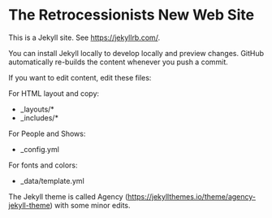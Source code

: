 # The Retrocessionists New Web Site

This is a Jekyll site. See https://jekyllrb.com/.

You can install Jekyll locally to develop locally and preview changes. GitHub automatically re-builds the content whenever you push a commit.

If you want to edit content, edit these files:

For HTML layout and copy:

+ \_layouts/*
+ \_includes/*

For People and Shows:

+ \_config.yml

For fonts and colors:

+ \_data/template.yml

The Jekyll theme is called Agency (https://jekyllthemes.io/theme/agency-jekyll-theme) with some minor edits.
